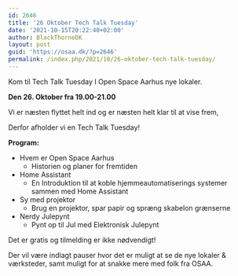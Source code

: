 ```yaml
---
id: 2646
title: '26 Oktober Tech Talk Tuesday'
date: '2021-10-15T20:22:40+02:00'
author: BlackThorneDK
layout: post
guid: 'https://osaa.dk/?p=2646'
permalink: /index.php/2021/10/26-oktober-tech-talk-tuesday/
---
```


Kom til Tech Talk Tuesday I Open Space Aarhus nye lokaler.

**Den 26. Oktober fra 19.00-21.00**

Vi er næsten flyttet helt ind og er næsten helt klar til at vise frem,

Derfor afholder vi en Tech Talk Tuesday!

**Program:**

- Hvem er Open Space Aarhus
    - Historien og planer for fremtiden
- Home Assistant
    - En Introduktion til at koble hjemmeautomatiserings systemer sammen med Home Assistant
- Sy med projektor
    - Brug en projektor, spar papir og spræng skabelon grænserne
- Nerdy Julepynt
    - Pynt op til Jul med Elektronisk Julepynt

Det er gratis og tilmelding er ikke nødvendigt!

Der vil være indlagt pauser hvor det er muligt at se de nye lokaler &amp; værksteder, samt muligt for at snakke mere med folk fra OSAA.